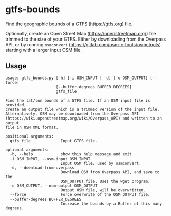 # gtfs-bounds

Find the geographic bounds of a GTFS (https://gtfs.org) file.

Optionally, create an Open Street Map (https://openstreetmap.org/) file trimmed
to the size of your GTFS.  Either by downloading from the Overpass API, or
by running `osmconvert` (https://gitlab.com/osm-c-tools/osmctools) starting with a larger
input OSM file.

## Usage

```
usage: gtfs_bounds.py [-h] [-i OSM_INPUT | -d] [-o OSM_OUTPUT] [--force]
                      [--buffer-degrees BUFFER_DEGREES]
                      gtfs_file

Find the lat/lon bounds of a GTFS file. If an OSM input file is provided,
create an output file which is a trimmed version of the input file.
Alternatively, OSM may be downloaded from the Overpass API
(https://wiki.openstreetmap.org/wiki/Overpass_API) and written to an output
file in OSM XML format.

positional arguments:
  gtfs_file             Input GTFS file.

optional arguments:
  -h, --help            show this help message and exit
  -i OSM_INPUT, --osm-input OSM_INPUT
                        Input OSM file, used by osmconvert.
  -d, --download-from-overpass
                        Download OSM from Overpass API, and save to the
                        OSM_OUTPUT file. Uses the wget program.
  -o OSM_OUTPUT, --osm-output OSM_OUTPUT
                        Output OSM file, will be overwritten.
  --force               Force overwrite of the OSM_OUTPUT file.
  --buffer-degrees BUFFER_DEGREES
                        Increase the bounds by a Buffer of this many degrees.
```
